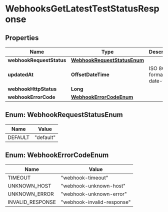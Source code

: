 

# WebhooksGetLatestTestStatusResponse


## Properties

| Name | Type | Description | Notes |
|------------ | ------------- | ------------- | -------------|
|**webhookRequestStatus** | [**WebhookRequestStatusEnum**](#WebhookRequestStatusEnum) |  |  |
|**updatedAt** | **OffsetDateTime** | ISO 8601 formatted date-time. |  |
|**webhookHttpStatus** | **Long** |  |  [optional] |
|**webhookErrorCode** | [**WebhookErrorCodeEnum**](#WebhookErrorCodeEnum) |  |  [optional] |



## Enum: WebhookRequestStatusEnum

| Name | Value |
|---- | -----|
| DEFAULT | &quot;default&quot; |



## Enum: WebhookErrorCodeEnum

| Name | Value |
|---- | -----|
| TIMEOUT | &quot;webhook-timeout&quot; |
| UNKNOWN_HOST | &quot;webhook-unknown-host&quot; |
| UNKNOWN_ERROR | &quot;webhook-unknown-error&quot; |
| INVALID_RESPONSE | &quot;webhook-invalid-response&quot; |



